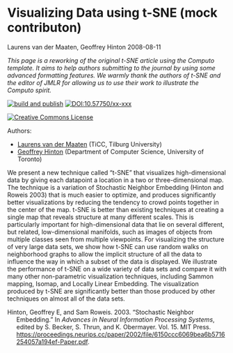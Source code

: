 # Visualizing Data using t-SNE (mock contributon)
Laurens van der Maaten, Geoffrey Hinton
2008-08-11

*This page is a reworking of the original t-SNE article using the
Computo template. It aims to help authors submitting to the journal by
using some advanced formatting features. We warmly thank the authors of
t-SNE and the editor of JMLR for allowing us to use their work to
illustrate the Computo spirit.*

[![build and
publish](https://github.com/computorg/published-paper-tsne/actions/workflows/build.yml/badge.svg)](https://github.com/computorg/published-paper-tsne/actions/workflows/build.yml)
[![DOI:10.57750/xx-xxx](https://img.shields.io/badge/DOI-10.57750/xx-xxx-034E79.svg)](https://doi.org/10.57750/xx-xxx)
<!-- [![reviews](https://img.shields.io/badge/review-report-blue)](https://github.com/computorg/published-paper-tsne/issues?q=is%3Aopen+is%3Aissue+label%3Areview) -->
[![Creative Commons
License](https://i.creativecommons.org/l/by/4.0/80x15.png)](http://creativecommons.org/licenses/by/4.0/)

Authors:

- [Laurens van der Maaten](https://lvdmaaten.github.io/) (TiCC, Tilburg
  University)
- [Geoffrey Hinton](https://www.cs.toronto.edu/~hinton/) (Department of
  Computer Science, University of Toronto)

We present a new technique called “t-SNE” that visualizes
high-dimensional data by giving each datapoint a location in a two or
three-dimensional map. The technique is a variation of Stochastic
Neighbor Embedding (Hinton and Roweis 2003) that is much easier to
optimize, and produces significantly better visualizations by reducing
the tendency to crowd points together in the center of the map. t-SNE is
better than existing techniques at creating a single map that reveals
structure at many different scales. This is particularly important for
high-dimensional data that lie on several different, but related,
low-dimensional manifolds, such as images of objects from multiple
classes seen from multiple viewpoints. For visualizing the structure of
very large data sets, we show how t-SNE can use random walks on
neighborhood graphs to allow the implicit structure of all the data to
influence the way in which a subset of the data is displayed. We
illustrate the performance of t-SNE on a wide variety of data sets and
compare it with many other non-parametric visualization techniques,
including Sammon mapping, Isomap, and Locally Linear Embedding. The
visualization produced by t-SNE are significantly better than those
produced by other techniques on almost all of the data sets.

<div id="refs" class="references csl-bib-body hanging-indent"
entry-spacing="0">

<div id="ref-hinton:stochastic" class="csl-entry">

Hinton, Geoffrey E, and Sam Roweis. 2003. “Stochastic Neighbor
Embedding.” In *Advances in Neural Information Processing Systems*,
edited by S. Becker, S. Thrun, and K. Obermayer. Vol. 15. MIT Press.
<https://proceedings.neurips.cc/paper/2002/file/6150ccc6069bea6b5716254057a194ef-Paper.pdf>.

</div>

</div>
